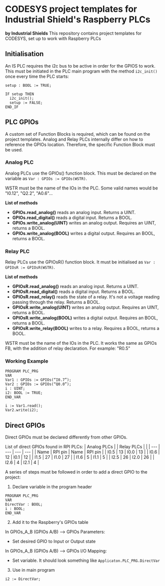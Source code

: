 # CODESYS project templates for Industrial Shield's Raspberry PLCs
**by Industrial Shields**
This repository contains project templates for CODESYS, set up to work with Raspberry PLCs

## Initialisation
An IS PLC requires the i2c bus to be active in order for the GPIOS to work. This must be initiated in the PLC main program with the method `i2c_init()` once every time the PLC starts:
```
setup : BOOL := TRUE;
```
```
IF setup THEN
  i2c_init();
  setup := FALSE;
END_IF
```

## PLC GPIOs
A custom set of Function Blocks is required, which can be found on the project templates.
Analog and Relay PLCs internally differ on how to reference the GPIOs location. Therefore, the specific Function Block must be used.
### Analog PLC
Analog PLCs use the GPIOs() function block. This must be declared on the variable as `Var : GPIOs := GPIOs(WSTR)`.

WSTR must be the name of the IOs in the PLC. Some valid names would be "I0.12", "Q2.2", "A0.6"...

**List of methods**
* **GPIOs.read_analog()** reads an analog input. Returns a UINT.
* **GPIOs.read_digital()** reads a digital input. Returns a BOOL.
* **GPIOs.write_analog(UINT)** writes an analog output. Requires an UINT, returns a BOOL.
* **GPIOs.write_analog(BOOL)** writes a digital output. Requires an BOOL, returns a BOOL.

### Relay PLC
Relay PLCs use the GPIOsR() function block. It must be initialised as `Var : GPIOsR := GPIOsR(WSTR)`.

**List of methods**
* **GPIOsR.read_analog()** reads an analog input. Returns a UINT.
* **GPIOsR.read_digital()** reads a digital input. Returns a BOOL.
* **GPIOsR.read_relay()** reads the state of a relay. It's not a voltage reading passing through the relay. Returns a BOOL.
* **GPIOsR.write_analog(UINT)** writes an analog output. Requires an UINT, returns a BOOL.
* **GPIOsR.write_analog(BOOL)** writes a digital output. Requires an BOOL, returns a BOOL.
* **GPIOsR.write_relay(BOOL)** writes to a relay. Requires a BOOL, returns a BOOL.

WSTR must be the name of the IOs in the PLC. It works the same as GPIOs FB, with the addition of relay declaration. For example: "R0.5"
### Working Example
```
PROGRAM PLC_PRG
VAR
Var1 : GPIOs := GPIOs(“I0.7”);
Var2 : GPIOs := GPIOs(“Q0.0”);
i : UINT;
i2: BOOL := TRUE;
END_VAR
```
```
i := Var1.read();
Var2.write(i2);
```
## Direct GPIOs
Direct GPIOs must be declared differently from other GPIOs. 

List of direct GPIOs found in RPI PLCs:
| Analog PLCs | | Relay PLCs | |
| --- | --- | --- | --- |
| Name | RPI pin | Name | RPI pin |
| I0.5 | 13 | I0.0 | 13 |
| I0.6 | 12 | I0.1 | 12 |
| I1.5 | 27 | I1.0 | 27 |
| I1.6 | 5  | I1.1 | 5  |
| I2.5 | 26 | I2.0 | 26 |
| I2.6 | 4  | I2.1 | 4  |

A series of steps must be followed in order to add a direct GPIO to the project:
1. Declare variable in the program header
```
PROGRAM PLC_PRG
VAR
DirectVar : BOOL;
i : BOOL;
END_VAR
```
2. Add it to the Raspberry's GPIOs table

In GPIOs_A_B (GPIOs A/B) --> GPIOs Parameters:
* Set desired GPIO to Input or Output state

In GPIOs_A_B (GPIOs A/B) --> GPIOs I/O Mapping:
* Set variable. It should look something like `Applicaton.PLC_PRG.DirectVar`
3. Use in main program
```
i2 := DirectVar;
```
